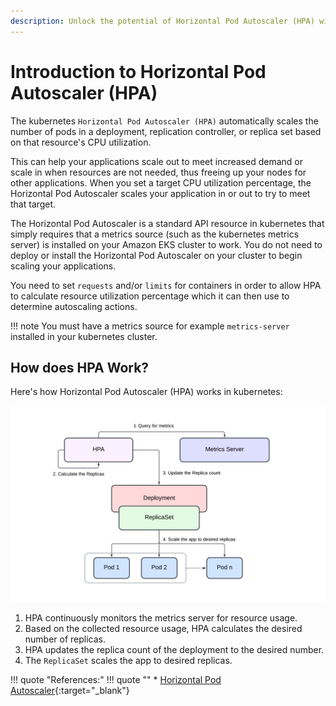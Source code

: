 ```yaml
---
description: Unlock the potential of Horizontal Pod Autoscaler (HPA) with our comprehensive introduction! Dive into the world of Kubernetes scalability, understand the key concepts of HPA, and learn how to dynamically adjust your pod resources.
---
```


# Introduction to Horizontal Pod Autoscaler (HPA)

The kubernetes `Horizontal Pod Autoscaler (HPA)` automatically scales the number of pods in a deployment, replication controller, or replica set based on that resource's CPU utilization.

This can help your applications scale out to meet increased demand or scale in when resources are not needed, thus freeing up your nodes for other applications. When you set a target CPU utilization percentage, the Horizontal Pod Autoscaler scales your application in or out to try to meet that target.

The Horizontal Pod Autoscaler is a standard API resource in kubernetes that simply requires that a metrics source (such as the kubernetes metrics server) is installed on your Amazon EKS cluster to work. You do not need to deploy or install the Horizontal Pod Autoscaler on your cluster to begin scaling your applications.

You need to set `requests` and/or `limits` for containers in order to allow HPA to calculate resource utilization percentage which it can then use to determine autoscaling actions.


!!! note
    You must have a metrics source for example `metrics-server` installed in your kubernetes cluster.



## How does HPA Work?

Here's how Horizontal Pod Autoscaler (HPA) works in kubernetes:

<p align="center">
    <img src="../../../../assets/eks-course-images/autoscaling/hpa-working.png" alt="Working of Horizontal Pod Autoscaler" loading="lazy" />
</p>

1. HPA continuously monitors the metrics server for resource usage.
2. Based on the collected resource usage, HPA calculates the desired number of replicas.
3. HPA updates the replica count of the deployment to the desired number.
4. The `ReplicaSet` scales the app to desired replicas.


!!! quote "References:"
    !!! quote ""
        * [Horizontal Pod Autoscaler]{:target="_blank"}


<!-- Hyperlinks -->
[Horizontal Pod Autoscaler]: https://docs.aws.amazon.com/eks/latest/userguide/horizontal-pod-autoscaler.html